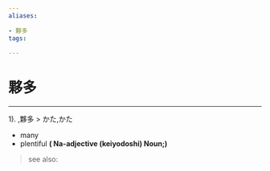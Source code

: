 ```yaml
---
aliases:
    
- 夥多
tags:
    
---
```


# 夥多
---
1).
,夥多 > かた,かた

- many
- plentiful
**( Na-adjective (keiyodoshi) Noun;)**
> see also: 
            